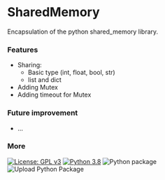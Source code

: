 # SharedMemory

Encapsulation of the python shared_memory library.

### Features
* Sharing:
    * Basic type (int, float, bool, str)
    * list and dict
* Adding Mutex
* Adding timeout for Mutex

### Future improvement
* ...

### More
[![License: GPL v3](https://img.shields.io/badge/License-GPL%20v3-blue.svg)](http://www.gnu.org/licenses/gpl-3.0) [![Python 3.8](https://img.shields.io/badge/python-3.8-blue.svg)](https://www.python.org/downloads/release/python-380/) ![Python package](https://github.com/Zentetsu/SharedMemory/workflows/Python%20package/badge.svg?branch=master) ![Upload Python Package](https://github.com/Zentetsu/SharedMemory/workflows/Upload%20Python%20Package/badge.svg?branch=release)
